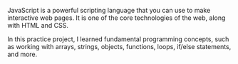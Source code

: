 JavaScript is a powerful scripting language that you can use to make interactive web pages. It is one of the core technologies of the web, along with HTML and CSS.

In this practice project, I learned fundamental programming concepts, such as working with arrays, strings, objects, functions, loops, if/else statements, and more.
